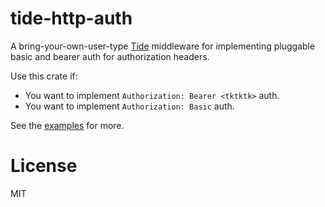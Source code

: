 # tide-http-auth

A bring-your-own-user-type [Tide][ref-tide] middleware for implementing
pluggable basic and bearer auth for authorization headers.

Use this crate if:

- You want to implement `Authorization: Bearer <tktktk>` auth.
- You want to implement `Authorization: Basic` auth.

See the [examples][ref-examples] for more.

# License

MIT

[ref-tide]: https://github.com/http-rs/tide
[ref-examples]: ./examples/

